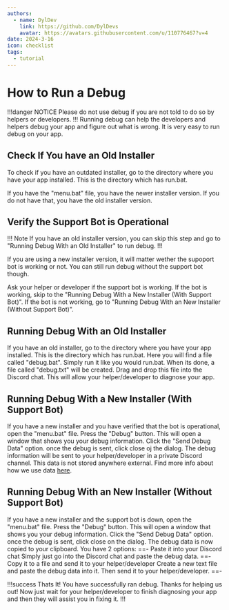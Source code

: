 ```yaml
---
authors: 
  - name: DylDev
    link: https://github.com/DylDevs
    avatar: https://avatars.githubusercontent.com/u/110776467?v=4
date: 2024-3-16
icon: checklist
tags: 
  - tutorial
---
```


# How to Run a Debug
!!!danger NOTICE
Please do not use debug if you are not told to do so by helpers or developers.
!!!
Running debug can help the developers and helpers debug your app and figure out what is wrong. It is very easy to run debug on your app.

## Check If You have an Old Installer
To check if you have an outdated installer, go to the directory where you have your app installed. This is the directory which has run.bat.

If you have the "menu.bat" file, you have the newer installer version.
If you do not have that, you have the old installer version.

## Verify the Support Bot is Operational
!!! Note
If you have an old installer version, you can skip this step and go to "Running Debug With an Old Installer" to run debug.
!!!

If you are using a new installer version, it will matter wether the supoport bot is working or not. You can still run debug without the support bot though.

Ask your helper or developer if the support bot is working.
If the bot is working, skip to the "Running Debug With a New Installer (With Support Bot)".
If the bot is not working, go to "Running Debug With an New Installer (Without Support Bot)".

## Running Debug With an Old Installer
If you have an old installer, go to the directory where you have your app installed. This is the directory which has run.bat. Here you will find a file called "debug.bat".
Simply run it like you would run.bat. When its done, a file called "debug.txt" will be created. Drag and drop this file into the Discord chat. This will allow your helper/developer to diagnose your app.

## Running Debug With a New Installer (With Support Bot)
If you have a new installer and you have verified that the bot is operational, open the "menu.bat" file. Press the "Debug" button. This will open a window that shows you your debug information. Click the "Send Debug Data" option. once the debug is sent, click close oj the dialog. The debug information will be sent to your helper/developer in a private Discord channel. This data is not stored anywhere external. Find more info about how we use data [here](https://wiki.tumppi066.fi/faq/tracking/).


## Running Debug With an New Installer (Without Support Bot)
If you have a new installer and the support bot is down, open the "menu.bat" file. Press the "Debug" button. This will open a window that shows you your debug information. Click the "Send Debug Data" option. once the debug is sent, click close on the dialog. The debug data is now copied to your clipboard. You have 2 options:
==- Paste it into your Discord chat
Simply just go into the Discord chat and paste the debug data.
==- Copy it to a file and send it to your helper/developer
Create a new text file and paste the debug data into it. Then send it to your helper/developer.
==-

!!!success Thats It!
You have successfully ran debug. Thanks for helping us out! Now just wait for your helper/developer to finish diagnosing your app and then they will assist you in fixing it.
!!!